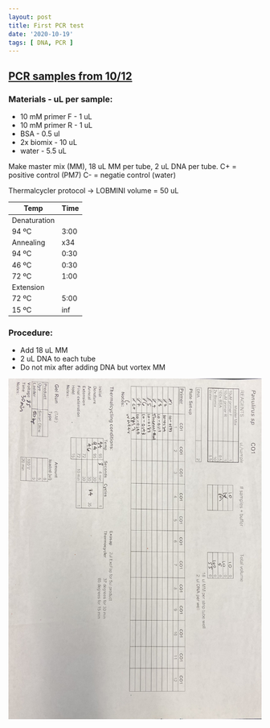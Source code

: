 ```yaml
---
layout: post
title: First PCR test
date: '2020-10-19'
tags: [ DNA, PCR ]
---
```


## [PCR samples from 10/12](https://github.com/SophiSamus1/Samus_Lab_Notebook/blob/master/_posts/2020-10-12-HotshotExtractions.md)

### Materials - uL per sample:
* 10 mM primer F - 1 uL
* 10 mM primer R - 1 uL
* BSA - 0.5 ul
* 2x biomix - 10 uL
* water - 5.5 uL

Make master mix (MM), 18 uL MM per tube, 2 uL DNA per tube.
C+ = positive control (PM7)
C- = negatie control (water)

Thermalcycler protocol -> LOBMINI
volume = 50 uL

|    Temp    | Time |
| ---------- | ---- |
|Denaturation| 
| 94 ºC      | 3:00 |
|Annealing   | x34  |
| 94 ºC      | 0:30 |
| 46 ºC      | 0:30 |
| 72 ºC      | 1:00 |
|Extension   |      |
| 72 ºC      | 5:00 |
| 15 ºC      | inf  |


### Procedure:
* Add 18 uL MM
* 2 uL DNA to each tube
* Do not mix after adding DNA but vortex MM

![PCR](https://github.com/SophiSamus1/Samus_Lab_Notebook/blob/master/images/2020-10-19-PCRsheet.jpeg?raw=true)